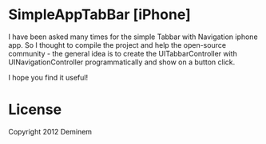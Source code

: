 SimpleAppTabBar [iPhone]
=================

I have been asked many times for the simple Tabbar with Navigation iphone app. So I thought to compile the project and help the open-source community - the general idea is to create the UITabbarController with UINavigationController programmatically and show on a button click.

I hope you find it useful!

License
=======

Copyright 2012 Deminem
